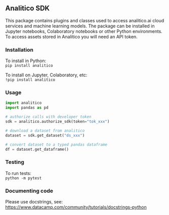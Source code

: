 
## Analitico SDK

This package contains plugins and classes used to access analitico.ai cloud services and machine learning models. The package can be installed in Jupyter notebooks, Colaboratory notebooks or other Python environments. To access assets stored in Analitico you will need an API token.

### Installation

To install in Python:  
`pip install analitico`

To install on Jupyter, Colaboratory, etc:  
`!pip install analitico`

### Usage

```python
import analitico
import pandas as pd

# authorize calls with developer token
sdk = analitico.authorize_sdk(token="tok_xxx")

# download a dataset from analitico
dataset = sdk.get_dataset("ds_xxx")

# convert dataset to a typed pandas dataframe
df = dataset.get_dataframe()
```

### Testing

To run tests:  
`python -m pytest`

### Documenting code

Please use docstrings, see:  
https://www.datacamp.com/community/tutorials/docstrings-python
